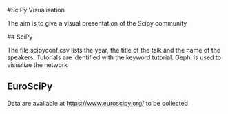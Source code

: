 #SciPy Visualisation

The aim is to give a visual presentation of the Scipy community

## SciPy

The file scipyconf.csv lists the year, the title of the talk and the name of the speakers. Tutorials are identified with the keyword tutorial. Gephi is used to visualize the network

## EuroSciPy

Data are available at https://www.euroscipy.org/ to be collected
